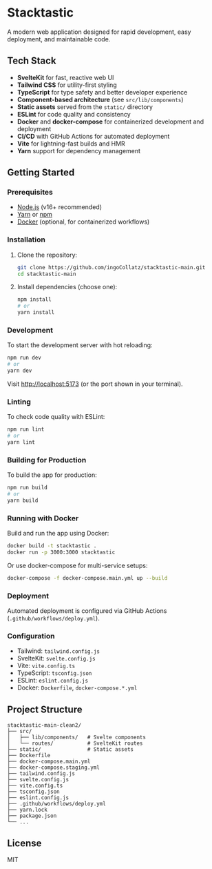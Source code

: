 # Stacktastic

A modern web application designed for rapid development, easy deployment, and maintainable code.

## Tech Stack

- **SvelteKit** for fast, reactive web UI
- **Tailwind CSS** for utility-first styling
- **TypeScript** for type safety and better developer experience
- **Component-based architecture** (see `src/lib/components`)
- **Static assets** served from the `static/` directory
- **ESLint** for code quality and consistency
- **Docker** and **docker-compose** for containerized development and deployment
- **CI/CD** with GitHub Actions for automated deployment
- **Vite** for lightning-fast builds and HMR
- **Yarn** support for dependency management

## Getting Started

### Prerequisites

- [Node.js](https://nodejs.org/) (v16+ recommended)
- [Yarn](https://yarnpkg.com/) or [npm](https://www.npmjs.com/)
- [Docker](https://www.docker.com/) (optional, for containerized workflows)

### Installation

1. Clone the repository:
   ```bash
   git clone https://github.com/ingoCollatz/stacktastic-main.git
   cd stacktastic-main
   ```
2. Install dependencies (choose one):
   ```bash
   npm install
   # or
   yarn install
   ```

### Development

To start the development server with hot reloading:

```bash
npm run dev
# or
yarn dev
```

Visit [http://localhost:5173](http://localhost:5173) (or the port shown in your terminal).

### Linting

To check code quality with ESLint:

```bash
npm run lint
# or
yarn lint
```

### Building for Production

To build the app for production:

```bash
npm run build
# or
yarn build
```

### Running with Docker

Build and run the app using Docker:

```bash
docker build -t stacktastic .
docker run -p 3000:3000 stacktastic
```

Or use docker-compose for multi-service setups:

```bash
docker-compose -f docker-compose.main.yml up --build
```

### Deployment

Automated deployment is configured via GitHub Actions (`.github/workflows/deploy.yml`).

### Configuration

- Tailwind: `tailwind.config.js`
- SvelteKit: `svelte.config.js`
- Vite: `vite.config.ts`
- TypeScript: `tsconfig.json`
- ESLint: `eslint.config.js`
- Docker: `Dockerfile`, `docker-compose.*.yml`

## Project Structure

```
stacktastic-main-clean2/
├── src/
│   ├── lib/components/   # Svelte components
│   └── routes/           # SvelteKit routes
├── static/               # Static assets
├── Dockerfile
├── docker-compose.main.yml
├── docker-compose.staging.yml
├── tailwind.config.js
├── svelte.config.js
├── vite.config.ts
├── tsconfig.json
├── eslint.config.js
├── .github/workflows/deploy.yml
├── yarn.lock
├── package.json
└── ...
```

## License

MIT
